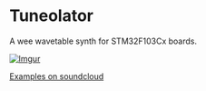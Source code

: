 # Tuneolator

A wee wavetable synth for STM32F103Cx boards.

[![Imgur](https://i.imgur.com/Zxr6q0im.png)](https://i.imgur.com/Zxr6q0i.png)


[Examples on soundcloud](https://soundcloud.com/user-386388169-92353866/sets/tuneolator-examples)
